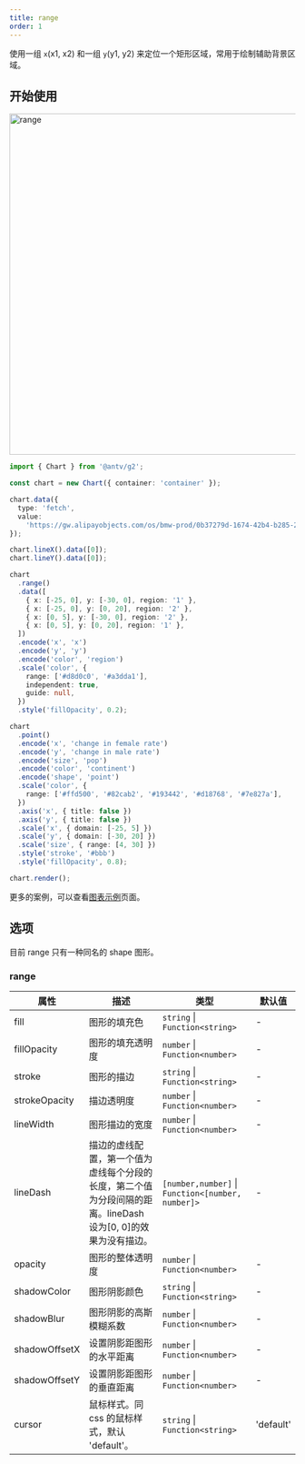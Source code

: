 ```yaml
---
title: range
order: 1
---
```


使用一组 `x`(x1, x2) 和一组 `y`(y1, y2) 来定位一个矩形区域，常用于绘制辅助背景区域。

## 开始使用

<img alt="range" src="https://mdn.alipayobjects.com/mdn/huamei_qa8qxu/afts/img/A*6JLeTLg7YQoAAAAAAAAAAAAADmJ7AQ" width="600" />

```ts
import { Chart } from '@antv/g2';

const chart = new Chart({ container: 'container' });

chart.data({
  type: 'fetch',
  value:
    'https://gw.alipayobjects.com/os/bmw-prod/0b37279d-1674-42b4-b285-29683747ad9a.json',
});

chart.lineX().data([0]);
chart.lineY().data([0]);

chart
  .range()
  .data([
    { x: [-25, 0], y: [-30, 0], region: '1' },
    { x: [-25, 0], y: [0, 20], region: '2' },
    { x: [0, 5], y: [-30, 0], region: '2' },
    { x: [0, 5], y: [0, 20], region: '1' },
  ])
  .encode('x', 'x')
  .encode('y', 'y')
  .encode('color', 'region')
  .scale('color', {
    range: ['#d8d0c0', '#a3dda1'],
    independent: true,
    guide: null,
  })
  .style('fillOpacity', 0.2);

chart
  .point()
  .encode('x', 'change in female rate')
  .encode('y', 'change in male rate')
  .encode('size', 'pop')
  .encode('color', 'continent')
  .encode('shape', 'point')
  .scale('color', {
    range: ['#ffd500', '#82cab2', '#193442', '#d18768', '#7e827a'],
  })
  .axis('x', { title: false })
  .axis('y', { title: false })
  .scale('x', { domain: [-25, 5] })
  .scale('y', { domain: [-30, 20] })
  .scale('size', { range: [4, 30] })
  .style('stroke', '#bbb')
  .style('fillOpacity', 0.8);

chart.render();
```

更多的案例，可以查看[图表示例](/examples)页面。

## 选项

目前 range 只有一种同名的 shape 图形。

### range

| 属性            | 描述                                           | 类型                 | 默认值      |
|----------------|------------------------------------------------|---------------------|------------|
| fill          | 图形的填充色                                      | `string` \| `Function<string>`              |   -   |
| fillOpacity   | 图形的填充透明度                                   | `number` \| `Function<number>`              |   -   |
| stroke        | 图形的描边                                        | `string` \| `Function<string>`              |   -   |
| strokeOpacity   | 描边透明度                                        | `number` \| `Function<number>`              |   -   |
| lineWidth     | 图形描边的宽度                                    | `number` \| `Function<number>`               |   -   |
| lineDash      | 描边的虚线配置，第一个值为虚线每个分段的长度，第二个值为分段间隔的距离。lineDash 设为[0, 0]的效果为没有描边。 | `[number,number]` \| `Function<[number, number]>` |   -   |
| opacity       | 图形的整体透明度                                   | `number` \| `Function<number>`              |   -   |
| shadowColor   | 图形阴影颜色                                      | `string` \| `Function<string>`              |   -   |
| shadowBlur    | 图形阴影的高斯模糊系数                              | `number` \| `Function<number>`              |   -   |
| shadowOffsetX | 设置阴影距图形的水平距离                            | `number` \| `Function<number>`              |   -   |
| shadowOffsetY | 设置阴影距图形的垂直距离                            | `number` \| `Function<number>`              |   -   |
| cursor        | 鼠标样式。同 css 的鼠标样式，默认 'default'。        | `string` \| `Function<string>`               |   'default'  |
